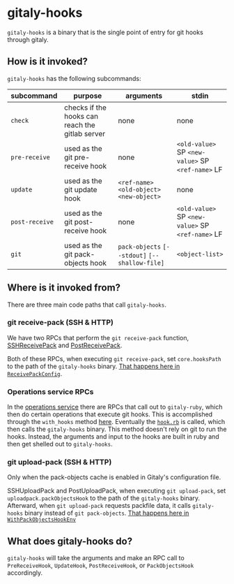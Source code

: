 # gitaly-hooks

`gitaly-hooks` is a binary that is the single point of entry for git hooks through gitaly.

## How is it invoked?

`gitaly-hooks` has the following subcommands:

| subcommand   | purpose                                         | arguments                            | stdin                                       |
|--------------|-------------------------------------------------|--------------------------------------|---------------------------------------------|
| `check`        | checks if the hooks can reach the gitlab server | none                                 | none                                        |
| `pre-receive`  | used as the git pre-receive hook                | none                                 | `<old-value>` SP `<new-value>` SP `<ref-name>` LF |
| `update`       | used as the git update hook                     | `<ref-name>` `<old-object>` `<new-object>` | none
| `post-receive` | used as the git post-receive hook               | none                                 | `<old-value>` SP `<new-value>` SP `<ref-name>` LF |
| `git`          | used as the git pack-objects hook               | `pack-objects` `[--stdout]` `[--shallow-file]` | `<object-list>` |

## Where is it invoked from?

There are three main code paths that call `gitaly-hooks`.

### git receive-pack (SSH & HTTP)

We have two RPCs that perform the `git receive-pack` function, [SSHReceivePack](https://gitlab.com/gitlab-org/gitaly/-/blob/master/internal/service/ssh/receive_pack.go) and [PostReceivePack](https://gitlab.com/gitlab-org/gitaly/-/blob/master/internal/service/smarthttp/receive_pack.go).

Both of these RPCs, when executing `git receive-pack`, set `core.hooksPath` to the path of the `gitaly-hooks` binary. [That happens here in `ReceivePackConfig`](https://gitlab.com/gitlab-org/gitaly/-/blob/master/internal/git/receivepack.go).

### Operations service RPCs

In the [operations service](https://gitlab.com/gitlab-org/gitaly/-/tree/master/internal/service/operations) there are RPCs that call out to `gitaly-ruby`, which then do certain operations that execute git hooks.
This is accomplished through the `with_hooks` method [here](https://gitlab.com/gitlab-org/gitaly/-/blob/master/ruby/lib/gitlab/git/operation_service.rb). Eventually the [`hook.rb`](https://gitlab.com/gitlab-org/gitaly/-/blob/master/ruby/lib/gitlab/git/hook.rb) is
called, which then calls the `gitaly-hooks` binary. This method doesn't rely on git to run the hooks. Instead, the arguments and input to the
hooks are built in ruby and then get shelled out to `gitaly-hooks`.

### git upload-pack (SSH & HTTP)

Only when the pack-objects cache is enabled in Gitaly's configuration file.

SSHUploadPack and PostUploadPack, when executing `git upload-pack`, set `uploadpack.packObjectsHook` to the path of the `gitaly-hooks` binary. Afterward, when `git upload-pack` requests packfile data, it calls `gitaly-hooks` binary instead of `git pack-objects`. [That happens here in `WithPackObjectsHookEnv`](https://gitlab.com/gitlab-org/gitaly/-/blob/47164700a1ea086c5e8ca0d02feefe4e68bf4f81/internal/git/hooks_options.go#L54)

## What does gitaly-hooks do?

`gitaly-hooks` will take the arguments and make an RPC call to `PreReceiveHook`, `UpdateHook`, `PostReceiveHook`, or `PackObjectsHook` accordingly.

